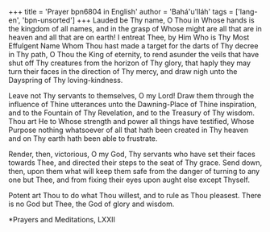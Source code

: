 +++
title = 'Prayer bpn6804 in English'
author = 'Bahá'u'lláh'
tags = ['lang-en', 'bpn-unsorted']
+++
Lauded be Thy name, O Thou in Whose hands is the kingdom of all names, and in the grasp of Whose might are all that are in heaven and all that are on earth! I entreat Thee, by Him Who is Thy Most Effulgent Name Whom Thou hast made a target for the darts of Thy decree in Thy path, O Thou the King of eternity, to rend asunder the veils that have shut off Thy creatures from the horizon of Thy glory, that haply they may turn their faces in the direction of Thy mercy, and draw nigh unto the Dayspring of Thy loving-kindness.

Leave not Thy servants to themselves, O my Lord! Draw them through the influence of Thine utterances unto the Dawning-Place of Thine inspiration, and to the Fountain of Thy Revelation, and to the Treasury of Thy wisdom. Thou art He to Whose strength and power all things have testified, Whose Purpose nothing whatsoever of all that hath been created in Thy heaven and on Thy earth hath been able to frustrate.

Render, then, victorious, O my God, Thy servants who have set their faces towards Thee, and directed their steps to the seat of Thy grace. Send down, then, upon them what will keep them safe from the danger of turning to any one but Thee, and from fixing their eyes upon aught else except Thyself.

Potent art Thou to do what Thou willest, and to rule as Thou pleasest. There is no God but Thee, the God of glory and wisdom.


*Prayers and Meditations, LXXII
